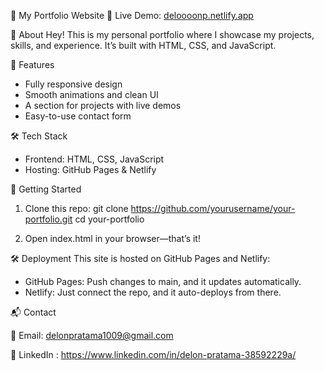 📌 My Portfolio Website
🚀 Live Demo: [deloooonp.netlify.app](https://deloooonp.netlify.app/)

📝 About
Hey! This is my personal portfolio where I showcase my projects, skills, and experience. It’s built with HTML, CSS, and JavaScript.

🎨 Features
- Fully responsive design
- Smooth animations and clean UI
- A section for projects with live demos
- Easy-to-use contact form

🛠 Tech Stack
- Frontend: HTML, CSS, JavaScript
- Hosting: GitHub Pages & Netlify

🚀 Getting Started
1. Clone this repo:
  git clone https://github.com/yourusername/your-portfolio.git
  cd your-portfolio

2. Open index.html in your browser—that’s it!
   
🛠 Deployment
This site is hosted on GitHub Pages and Netlify:

- GitHub Pages: Push changes to main, and it updates automatically.
- Netlify: Just connect the repo, and it auto-deploys from there.
  
📬 Contact

📧 Email: delonpratama1009@gmail.com

🔗 LinkedIn : https://www.linkedin.com/in/delon-pratama-38592229a/
